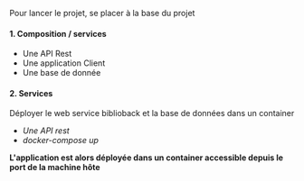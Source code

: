 
Pour lancer le projet, se placer à la base du projet 


#### 1. Composition / services
  * Une API Rest
  * Une application Client
  * Une base de donnée

#### 2. Services 
Déployer le web service biblioback et la base de données dans un container
  * _Une API rest_ 
  * _docker-compose up_
  
  <b>L'application est alors déployée dans un container accessible depuis le port  de la machine hôte</b>

